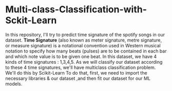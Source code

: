 # Multi-class-Classification-with-Sckit-Learn
In this repository, I'll try to predict time signature of the spotify songs in our dataset. 
**Time Signature** (also known as meter signature, metre signature, or measure signature) is a notational convention used in Western musical notation to specify how many beats (pulses) are to be contained in each bar and which note value is to be given one beat. 
In this dataset, we have 4 kinds of time signatures : 1,3,4,5. As we will classify our dataset according to these 4 time signatures, we'll have multiclass classification problem. 
We'll do this by Scikit-Learn 
To do that, first, we need to import the necessary libraries & our dataset ,and then fit our dataset for our ML models.
